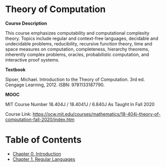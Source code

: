 # Theory of Computation
**Course Description**

This course emphasizes computability and computational complexity theory. Topics include regular and context-free languages, decidable and undecidable problems, reducibility, recursive function theory, time and space measures on computation, completeness, hierarchy theorems, inherently complex problems, oracles, probabilistic computation, and interactive proof systems.

**Textbook**

Sipser, Michael. Introduction to the Theory of Computation. 3rd ed. Cengage Learning, 2012. ISBN: 9781133187790.

**MOOC**

MIT Course Number
18.404J / 18.4041J / 6.840J
As Taught In
Fall 2020

Course Link: https://ocw.mit.edu/courses/mathematics/18-404j-theory-of-computation-fall-2020/index.htm

# Table of Contents
- [Chapter 0. Introduction](#)
- [Chapter 1. Regular Languages](#)
